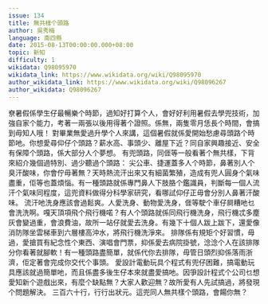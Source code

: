 ```yaml
---
issue: 134
title: 無共樣个頭路
author: 吳秀梅
language: 南四縣
date: 2015-08-13T00:00:00.000+08:00
topic: 新知
difficulty: 1
wikidata: Q98095970
wikidata_link: https://www.wikidata.org/wiki/Q98095970
author_wikidata_link: https://www.wikidata.org/wiki/Q98096267
author_wikidata: Q98096267
---
```

尞暑假係學生仔最暢樂个時節，過知好打算个人，會好好利用暑假去學兜技術，加強自家个能力，考著一兩張以後用得著个證照。係無，兩隻零月恁長个時間，會搞到毋知人哦！
對畢業無愛過升學个人來講，這個暑假就係愛開始愁慮尋頭路个時節吔。你想愛尋仰仔个頭路？薪水高、事頭少、離屋下近？同自家興趣接近、安全有保障个頭路，係大部分人个夢想。
有兜頭路，同𠊎等一般看著个無共樣，下背來紹介幾個過特別、過少聽過个頭路：
尖公車、捷運蓋多人个時節，鼻著別人个臭汗酸味，你會佇毋著無？天時熱流汗出來又有細菌繁殖，造成有兜人圓身个氣味盡重，佢等也蓋煩惱。有一種頭路就係專門鼻人下肢胳个鑑識員，判斷每一個人流汗个氣味同程度，這兜資料做得分科學家研究，看哪試仰仔正毋會分別人鼻著汗酸味。
流汗吔洗身應該會過鬆爽。人愛洗身、動物愛洗身，𠊎等駛个車仔屙糟吔乜會洗洗啊。嘎天頂項飛个飛行機喏？有人个頭路就係同飛行機洗身，飛行機忒多塵灰會變過重，會浪費油，故所一站仔就愛去洗身。有幾下十個人跋上跋下，還愛像消防隊坐雲梯車到六層樓高沖水，將飛行機洗淨來。
排隊係有規矩个好習慣，毋過，愛搶買有紀念性个東西、演唱會門票，抑係愛去病院掛號，淰淰个人在該排隊分你看著就腳軟！有一種頭路盡簡單，就係代你去排隊，毋管日頭烈抑係落雨浙濟，佢定著會完成你交代个事頭。
愛設計電動玩具个程式有兜仔困難，搞電動玩具應該就過簡單吔，而且係盡多後生仔本來就盡愛搞吔。因爭設計程式个公司乜想愛知新个遊戲出來，有麼个缺點無？大家人歡迎無？故所愛有人先試搞過，將發現个問題解決。
三百六十行，行行出狀元。這兜同人無共樣个頭路，會餳你無？